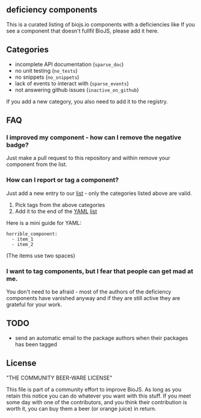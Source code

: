 deficiency components
----------------------

This is a curated listing of biojs.io components with a deficiencies like
If you see a component that doesn't fullfil BioJS, please add it here.

Categories
-----------

* incomplete API documentation (`sparse_doc`)
* no unit testing (`no_tests`)
* no snippets (`no_snippets`)
* lack of events to interact with (`sparse_events`)
* not answering github issues (`inactive_on_github`)

If you add a new category, you also need to add it to the registry.

FAQ
----

### I improved my component - how can I remove the negative badge?

Just make a pull request to this repository and within remove your component from 
the list.

### How can I report or tag a component?

Just add a new entry to our [list][list] - only the categories listed above are valid.

1. Pick tags from the above categories
2. Add it to the end of the [YAML](https://en.wikipedia.org/wiki/YAML) [list][list]

Here is a mini guide for YAML:

```
horrible_component: 
  - item_1
  - item_2
```

(The items use two spaces)

### I want to tag components, but I fear that people can get mad at me.

You don't need to be afraid - most of the authors of the deficiency components
have vanished anyway and if they are still active they are grateful for your work.


TODO
----

* send an automatic email to the package authors when their packages has been tagged

[list]: list.yaml

License
--------

"THE COMMUNITY BEER-WARE LICENSE" 

This file is part of a community effort to improve BioJS.
As long as you retain this notice you can do whatever you want with this stuff.
If you meet some day with one of the contributors, and you think their contribution
is worth it, you can buy them a beer (or orange juice) in return.
